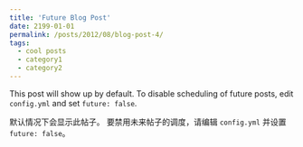 ```yaml
---
title: 'Future Blog Post'
date: 2199-01-01
permalink: /posts/2012/08/blog-post-4/
tags:
  - cool posts
  - category1
  - category2
---
```




This post will show up by default. To disable scheduling of future posts, edit `config.yml` and set `future: false`. 

默认情况下会显示此帖子。 要禁用未来帖子的调度，请编辑 `config.yml` 并设置 `future: false`。
